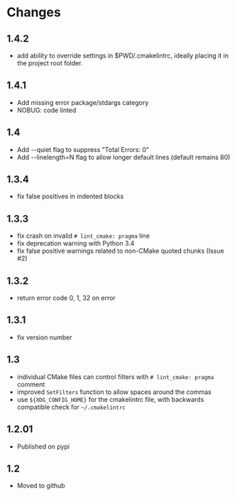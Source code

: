# Changes

## 1.4.2

- add ability to override settings in $PWD/.cmakelintrc, ideally placing it in the project root folder.

## 1.4.1

- Add missing error package/stdargs category
- NOBUG: code linted

## 1.4

- Add --quiet flag to suppress "Total Errors: 0"
- Add --linelength=N flag to allow longer default lines (default remains 80)

## 1.3.4

- fix false positives in indented blocks

## 1.3.3

- fix crash on invalid `# lint_cmake: pragma` line
- fix deprecation warning with Python 3.4
- fix false positive warnings related to non-CMake quoted chunks (Issue #2)

## 1.3.2

- return error code 0, 1, 32 on error

## 1.3.1

- fix version number

## 1.3

- individual CMake files can control filters with `# lint_cmake: pragma` comment
- improved `SetFilters` function to allow spaces around the commas
- use `${XDG_CONFIG_HOME}` for the cmakelintrc file, with backwards compatible check for `~/.cmakelintrc`

## 1.2.01

- Published on pypi

## 1.2

- Moved to github
